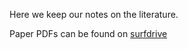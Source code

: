 Here we keep our notes on the literature.

Paper PDFs can be found on [surfdrive](https://surfdrive.surf.nl/files/index.php/apps/files/?dir=/UNSAT/papers&fileid=13941116000)
